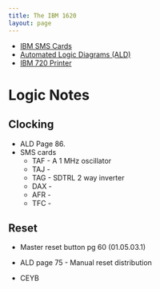 ```yaml
---
title: The IBM 1620
layout: page
---
```


* [IBM SMS Cards](../IBM%20SMS%20Cards/)
* [Automated Logic Diagrams (ALD)](ald)
* [IBM 720 Printer](https://www.mcjones.org/halpern/22-6665-1_719-720-730-760_Apr56.pdf)

# Logic Notes

## Clocking

* ALD Page 86.
* SMS cards
  * TAF - A 1 MHz oscillator
  * TAJ - 
  * TAG - SDTRL 2 way inverter
  * DAX - 
  * AFR - 
  * TFC -


## Reset

* Master reset button pg 60 (01.05.03.1)

* ALD page 75 - Manual reset distribution
* CEYB


